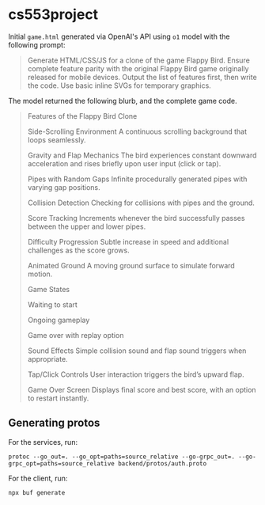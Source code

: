 # cs553project

Initial `game.html` generated via OpenAI's API using `o1` model with the following prompt:

> Generate HTML/CSS/JS for a clone of the game Flappy Bird. Ensure complete feature parity with the original Flappy Bird game originally released for mobile devices. Output the list of features first, then write the code. Use basic inline SVGs for temporary graphics.

The model returned the following blurb, and the complete game code.

>Features of the Flappy Bird Clone
>
>Side-Scrolling Environment
>A continuous scrolling background that loops seamlessly.
>
>Gravity and Flap Mechanics
>The bird experiences constant downward acceleration and rises briefly upon user input (click or tap).
>
>Pipes with Random Gaps
>Infinite procedurally generated pipes with varying gap positions.
>
>Collision Detection
>Checking for collisions with pipes and the ground.
>
>Score Tracking
>Increments whenever the bird successfully passes between the upper and lower pipes.
>
>Difficulty Progression
>Subtle increase in speed and additional challenges as the score grows.
>
>Animated Ground
>A moving ground surface to simulate forward motion.
>
>Game States
>
>Waiting to start
>
>Ongoing gameplay
>
>Game over with replay option
>
>Sound Effects
>Simple collision sound and flap sound triggers when appropriate.
>
>Tap/Click Controls
>User interaction triggers the bird’s upward flap.
>
>Game Over Screen
>Displays final score and best score, with an option to restart instantly.

## Generating protos

For the services, run:

`protoc --go_out=. --go_opt=paths=source_relative --go-grpc_out=. --go-grpc_opt=paths=source_relative backend/protos/auth.proto`

For the client, run:

`npx buf generate`
